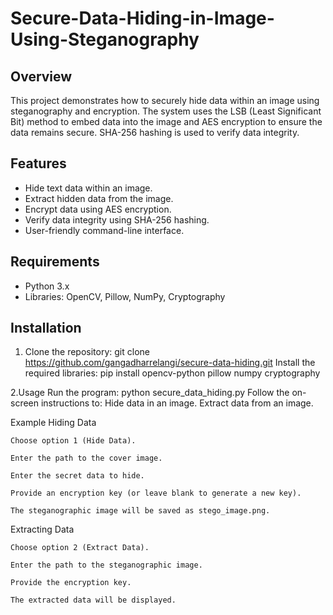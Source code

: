 # Secure-Data-Hiding-in-Image-Using-Steganography


## Overview
This project demonstrates how to securely hide data within an image using steganography and encryption. The system uses the LSB (Least Significant Bit) method to embed data into the image and AES encryption to ensure the data remains secure. SHA-256 hashing is used to verify data integrity.

## Features
- Hide text data within an image.
- Extract hidden data from the image.
- Encrypt data using AES encryption.
- Verify data integrity using SHA-256 hashing.
- User-friendly command-line interface.

## Requirements
- Python 3.x
- Libraries: OpenCV, Pillow, NumPy, Cryptography

## Installation
1. Clone the repository:
   git clone https://github.com/gangadharrelangi/secure-data-hiding.git
    Install the required libraries:
      pip install opencv-python pillow numpy cryptography

2.Usage
Run the program:
    python secure_data_hiding.py
    Follow the on-screen instructions to:
        Hide data in an image.
        Extract data from an image.

Example
Hiding Data

    Choose option 1 (Hide Data).

    Enter the path to the cover image.
    
    Enter the secret data to hide.
    
    Provide an encryption key (or leave blank to generate a new key).
    
    The steganographic image will be saved as stego_image.png.

Extracting Data
    
    Choose option 2 (Extract Data).
    
    Enter the path to the steganographic image.
    
    Provide the encryption key.
    
    The extracted data will be displayed.
